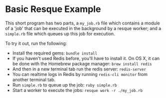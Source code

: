 # Basic Resque Example

This short program has two parts, a `my_job.rb` file which contains a module of a 'job' that can be executed in the background by a resque worker; and a `simple.rb` file which queues up this job for execution. 

To try it out, run the following:

* Install the required gems: `bundle install`
* If you haven't used Redis before, you'll have to install it. On OS X, it can be done with the Homebrew package manager: `brew install redis`
* And then in a new terminal tab run the redis server: `redis-server`
* You can realtime logs in Redis by running `redis-cli monitor` from another terminal tab.
* Run `simple.rb` to queue up the job: `ruby simple.rb`
* Start a worker to execute the jobs: `resque work -r ./my_job.rb`